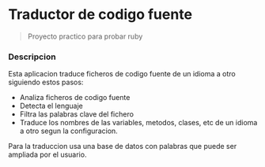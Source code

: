 
# Traductor de codigo fuente

> Proyecto practico para probar ruby

### Descripcion

Esta aplicacion traduce ficheros de codigo fuente de un idioma a otro siguiendo estos pasos:

  - Analiza ficheros de codigo fuente
  - Detecta el lenguaje
  - Filtra las palabras clave del fichero
  - Traduce los nombres de las variables, metodos, clases, etc  de un idioma a otro segun la configuracion.

Para la traduccion usa una base de datos con palabras que puede ser ampliada por el usuario.
